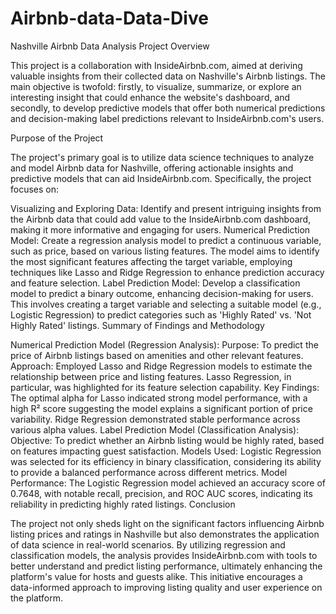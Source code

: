 # Airbnb-data-Data-Dive

Nashville Airbnb Data Analysis Project Overview

This project is a collaboration with InsideAirbnb.com, aimed at deriving valuable insights from their collected data on Nashville's Airbnb listings. The main objective is twofold: firstly, to visualize, summarize, or explore an interesting insight that could enhance the website's dashboard, and secondly, to develop predictive models that offer both numerical predictions and decision-making label predictions relevant to InsideAirbnb.com's users.

Purpose of the Project

The project's primary goal is to utilize data science techniques to analyze and model Airbnb data for Nashville, offering actionable insights and predictive models that can aid InsideAirbnb.com. Specifically, the project focuses on:

Visualizing and Exploring Data: Identify and present intriguing insights from the Airbnb data that could add value to the InsideAirbnb.com dashboard, making it more informative and engaging for users.
Numerical Prediction Model: Create a regression analysis model to predict a continuous variable, such as price, based on various listing features. The model aims to identify the most significant features affecting the target variable, employing techniques like Lasso and Ridge Regression to enhance prediction accuracy and feature selection.
Label Prediction Model: Develop a classification model to predict a binary outcome, enhancing decision-making for users. This involves creating a target variable and selecting a suitable model (e.g., Logistic Regression) to predict categories such as 'Highly Rated' vs. 'Not Highly Rated' listings.
Summary of Findings and Methodology

Numerical Prediction Model (Regression Analysis):
Purpose: To predict the price of Airbnb listings based on amenities and other relevant features.
Approach: Employed Lasso and Ridge Regression models to estimate the relationship between price and listing features. Lasso Regression, in particular, was highlighted for its feature selection capability.
Key Findings: The optimal alpha for Lasso indicated strong model performance, with a high R² score suggesting the model explains a significant portion of price variability. Ridge Regression demonstrated stable performance across various alpha values.
Label Prediction Model (Classification Analysis):
Objective: To predict whether an Airbnb listing would be highly rated, based on features impacting guest satisfaction.
Models Used: Logistic Regression was selected for its efficiency in binary classification, considering its ability to provide a balanced performance across different metrics.
Model Performance: The Logistic Regression model achieved an accuracy score of 0.7648, with notable recall, precision, and ROC AUC scores, indicating its reliability in predicting highly rated listings.
Conclusion

The project not only sheds light on the significant factors influencing Airbnb listing prices and ratings in Nashville but also demonstrates the application of data science in real-world scenarios. By utilizing regression and classification models, the analysis provides InsideAirbnb.com with tools to better understand and predict listing performance, ultimately enhancing the platform's value for hosts and guests alike. This initiative encourages a data-informed approach to improving listing quality and user experience on the platform.
